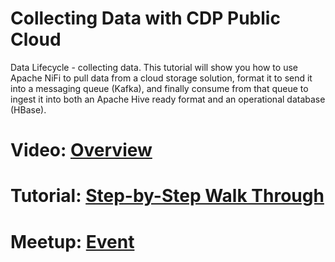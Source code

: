 # Collecting Data with CDP Public Cloud

Data Lifecycle - collecting data. This tutorial will show you how to use Apache NiFi to pull data from a cloud storage solution, format it to send it into a messaging queue (Kafka), and finally consume from that queue to ingest it into both an Apache Hive ready format and an operational database (HBase).

# Video: [Overview](https://bcove.video/3o62WtO)

# Tutorial: [Step-by-Step Walk Through](https://www.cloudera.com/tutorials/collecting-data-with-cdp-public-cloud.html?utm_source=mktg-community&utm_medium=github)

# Meetup: [Event](https://www.meetup.com/futureofdata-nova/events/275839549/)
